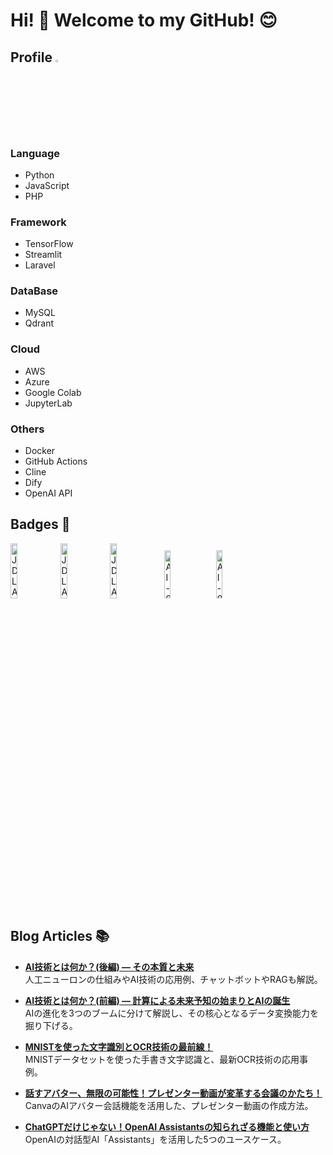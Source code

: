 # Hi! 👋 Welcome to my GitHub! 😊

## Profile <img src="https://github.com/user-attachments/assets/0a828b98-e0be-48b0-81a4-7cf92b87bcbc" alt="tree-s" style="width: 3%; height: auto;"/> 
### Language
- Python
- JavaScript
- PHP

### Framework
- TensorFlow
- Streamlit
- Laravel

### DataBase
- MySQL
- Qdrant

### Cloud
- AWS
- Azure
- Google Colab
- JupyterLab

### Others
- Docker
- GitHub Actions
- Cline
- Dify
- OpenAI API

## Badges 🏅
<img src="https://github.com/user-attachments/assets/a6da3da7-d5ea-4165-81c3-75530236121f" alt="JDLA Deep Learning for ENGINEER 2024#2" style="width: 15%; height: auto;"/> 
<img src="https://github.com/user-attachments/assets/0203de57-b0ca-428b-8837-d075bc8bb1c7" alt="JDLA Deep Learning for GENERAL 2024#1" style="width: 15%; height: auto;"/> 
<img src="https://github.com/user-attachments/assets/4c65a46e-fb69-4cf6-98ec-f09be793b10d" alt="JDLA Generative AI TEST 2024#2" style="width: 15%; height: auto;"/>
&nbsp;  
<img src="https://github.com/user-attachments/assets/9b583711-7c41-44ce-a7e3-147cd14aeff2" alt="AI-900 - Microsoft Azure AI Fundamentals" style="width: 14%; height: auto;"/> &nbsp;
<img src="https://github.com/user-attachments/assets/1cba6a0b-6195-41a1-b3e7-8a37a93d6831" alt="AI-900 - Microsoft Azure AI Skills Challenge | November 2024" style="width: 14%; height: auto;"/> 

## Blog Articles 📚
- [**AI技術とは何か？(後編) ― その本質と未来**](https://www.vareal.co.jp/news/ai-history2)  
  人工ニューロンの仕組みやAI技術の応用例、チャットボットやRAGも解説。

- [**AI技術とは何か？(前編) ― 計算による未来予知の始まりとAIの誕生**](https://www.vareal.co.jp/column/ai-history1)  
  AIの進化を3つのブームに分けて解説し、その核心となるデータ変換能力を掘り下げる。
  
- [**MNISTを使った文字識別とOCR技術の最前線！**](https://www.vareal.co.jp/column/mnist-ocr)  
  MNISTデータセットを使った手書き文字認識と、最新OCR技術の応用事例。

- [**話すアバター、無限の可能性！プレゼンター動画が変革する会議のかたち！**](https://www.vareal.co.jp/column/ai_avatar)  
  CanvaのAIアバター会話機能を活用した、プレゼンター動画の作成方法。
  
- [**ChatGPTだけじゃない！OpenAI Assistantsの知られざる機能と使い方**](https://www.vareal.co.jp/column/11968)  
  OpenAIの対話型AI「Assistants」を活用した5つのユースケース。
